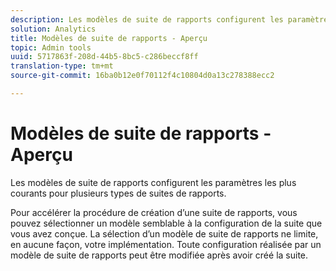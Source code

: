 ```yaml
---
description: Les modèles de suite de rapports configurent les paramètres les plus courants pour plusieurs types de suites de rapports.
solution: Analytics
title: Modèles de suite de rapports - Aperçu
topic: Admin tools
uuid: 5717863f-208d-44b5-8bc5-c286beccf8ff
translation-type: tm+mt
source-git-commit: 16ba0b12e0f70112f4c10804d0a13c278388ecc2

---
```



# Modèles de suite de rapports - Aperçu

Les modèles de suite de rapports configurent les paramètres les plus courants pour plusieurs types de suites de rapports.

Pour accélérer la procédure de création d’une suite de rapports, vous pouvez sélectionner un modèle semblable à la configuration de la suite que vous avez conçue. La sélection d’un modèle de suite de rapports ne limite, en aucune façon, votre implémentation. Toute configuration réalisée par un modèle de suite de rapports peut être modifiée après avoir créé la suite.

<!-- Meike, links to relevant articles? -->
